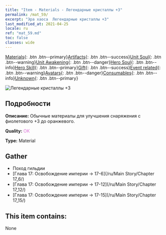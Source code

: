 ```yaml
---
title: "Item - Materials - Легендарные кристаллы +3"
permalink: /mat_59/
excerpt: "Эра хаоса  Легендарные кристаллы +3"
last_modified_at: 2021-04-25
locale: ru
ref: "mat_59.md"
toc: false
classes: wide
---
```

 [Materials](/ItemsRU/){: .btn .btn--primary}[Artifacts](/ItemsRU/Artifacts/){: .btn .btn--success}[Unit Soul](/ItemsRU/UnitSoul/){: .btn .btn--warning}[Unit Awakening](/ItemsRU/UnitAwakening/){: .btn .btn--danger}[Hero Soul](/ItemsRU/HeroSoul/){: .btn .btn--info}[Hero Skill](/ItemsRU/HeroSkill/){: .btn .btn--primary}[Gift](/ItemsRU/Gift/){: .btn .btn--success}[Event related](/ItemsRU/Events/){: .btn .btn--warning}[Avatars](/ItemsRU/Avatars/){: .btn .btn--danger}[Consumables](/ItemsRU/Consumables/){: .btn .btn--info}[Unknown](/ItemsRU/Unknown/){: .btn .btn--primary}

 ![Легендарные кристаллы +3](/images/t/i_cailiao_shuijing2.png)

## Подробности
 **Описание:** Обычные материалы для улучшения снаряжения c фиолетового +3 до оранжевого.

 **Quality:** <span style="color: #DA70D6">OK</span>

 **Type:** Material

## Gather

*    Поход гильдии 
*    [Глава 17: Освобождение империи -> 17-6](/ru/Main Story/Chapter 17_6/) 
*    [Глава 17: Освобождение империи -> 17-12](/ru/Main Story/Chapter 17_12/) 
*    [Глава 17: Освобождение империи -> 17-15](/ru/Main Story/Chapter 17_15/) 

## This item contains:

  None

